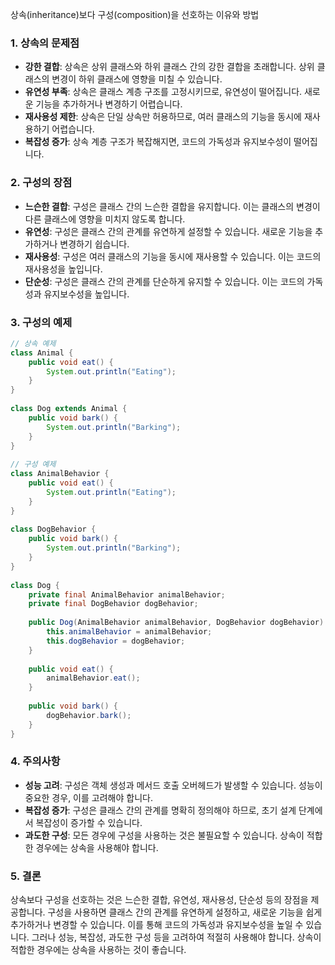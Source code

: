 상속(inheritance)보다 구성(composition)을 선호하는 이유와 방법

### 1. 상속의 문제점

- **강한 결합**: 상속은 상위 클래스와 하위 클래스 간의 강한 결합을 초래합니다. 상위 클래스의 변경이 하위 클래스에 영향을 미칠 수 있습니다.
- **유연성 부족**: 상속은 클래스 계층 구조를 고정시키므로, 유연성이 떨어집니다. 새로운 기능을 추가하거나 변경하기 어렵습니다.
- **재사용성 제한**: 상속은 단일 상속만 허용하므로, 여러 클래스의 기능을 동시에 재사용하기 어렵습니다.
- **복잡성 증가**: 상속 계층 구조가 복잡해지면, 코드의 가독성과 유지보수성이 떨어집니다.

### 2. 구성의 장점

- **느슨한 결합**: 구성은 클래스 간의 느슨한 결합을 유지합니다. 이는 클래스의 변경이 다른 클래스에 영향을 미치지 않도록 합니다.
- **유연성**: 구성은 클래스 간의 관계를 유연하게 설정할 수 있습니다. 새로운 기능을 추가하거나 변경하기 쉽습니다.
- **재사용성**: 구성은 여러 클래스의 기능을 동시에 재사용할 수 있습니다. 이는 코드의 재사용성을 높입니다.
- **단순성**: 구성은 클래스 간의 관계를 단순하게 유지할 수 있습니다. 이는 코드의 가독성과 유지보수성을 높입니다.

### 3. 구성의 예제

```java
// 상속 예제  
class Animal {  
    public void eat() {  
        System.out.println("Eating");  
    }  
}  
  
class Dog extends Animal {  
    public void bark() {  
        System.out.println("Barking");  
    }  
}  
  
// 구성 예제  
class AnimalBehavior {  
    public void eat() {  
        System.out.println("Eating");  
    }  
}  
  
class DogBehavior {  
    public void bark() {  
        System.out.println("Barking");  
    }  
}  
  
class Dog {  
    private final AnimalBehavior animalBehavior;  
    private final DogBehavior dogBehavior;  
  
    public Dog(AnimalBehavior animalBehavior, DogBehavior dogBehavior) {  
        this.animalBehavior = animalBehavior;  
        this.dogBehavior = dogBehavior;  
    }  
  
    public void eat() {  
        animalBehavior.eat();  
    }  
  
    public void bark() {  
        dogBehavior.bark();  
    }  
}
```

### 4. 주의사항

- **성능 고려**: 구성은 객체 생성과 메서드 호출 오버헤드가 발생할 수 있습니다. 성능이 중요한 경우, 이를 고려해야 합니다.
- **복잡성 증가**: 구성은 클래스 간의 관계를 명확히 정의해야 하므로, 초기 설계 단계에서 복잡성이 증가할 수 있습니다.
- **과도한 구성**: 모든 경우에 구성을 사용하는 것은 불필요할 수 있습니다. 상속이 적합한 경우에는 상속을 사용해야 합니다.

### 5. 결론

상속보다 구성을 선호하는 것은 느슨한 결합, 유연성, 재사용성, 단순성 등의 장점을 제공합니다. 구성을 사용하면 클래스 간의 관계를 유연하게 설정하고, 새로운 기능을 쉽게 추가하거나 변경할 수 있습니다. 이를 통해 코드의 가독성과 유지보수성을 높일 수 있습니다. 그러나 성능, 복잡성, 과도한 구성 등을 고려하여 적절히 사용해야 합니다. 상속이 적합한 경우에는 상속을 사용하는 것이 좋습니다.